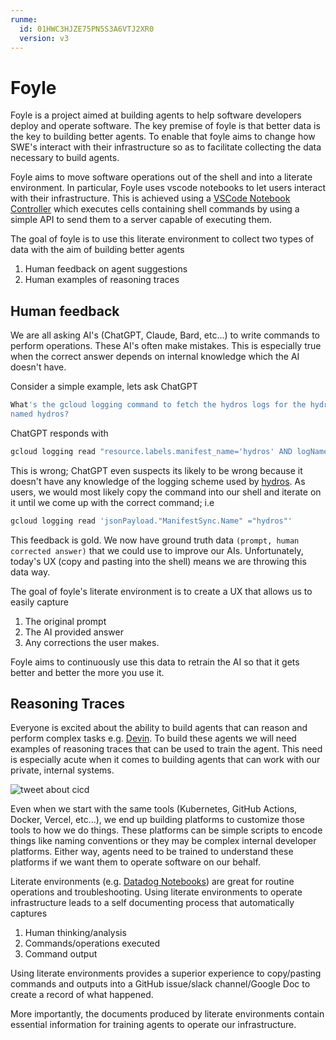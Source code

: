 ```yaml
---
runme:
  id: 01HWC3HJZE75PN5S3A6VTJ2XR0
  version: v3
---
```


# Foyle

Foyle is a project aimed at building agents to help software developers
deploy and operate software. The key premise of foyle is that better data
is the key to building better agents. To enable that foyle aims to change
how SWE's interact with their infrastructure so as to facilitate collecting
the data necessary to build agents.

Foyle aims to move software operations out of the shell and into a literate
environment. In particular, Foyle uses vscode notebooks to let users
interact with their infrastructure. This is achieved using a [VSCode Notebook Controller](https://code.visualstudio.com/api/extension-guides/notebook#controller) which executes cells
containing shell commands by using a simple API to send them to a server capable of executing them.

The goal of foyle is to use this literate environment to collect two types of data
with the aim of building better agents

1. Human feedback on agent suggestions
2. Human examples of reasoning traces

## Human feedback

We are all asking AI's (ChatGPT, Claude, Bard, etc...) to write commands to perform
operations. These AI's often make mistakes. This is especially true when the correct answer depends on internal
knowledge which the AI doesn't have.

Consider a simple example, lets ask ChatGPT

```sh {"id":"01HWC3HJZE75PN5S3A6P09NM0J"}
What's the gcloud logging command to fetch the hydros logs for the hydros manifest
named hydros?
```

ChatGPT responds with

```sh {"id":"01HWC3HJZE75PN5S3A6QKSBCZ1"}
gcloud logging read "resource.labels.manifest_name='hydros' AND logName='projects/YOUR_PROJECT_ID/logs/hydros'"
```

This is wrong; ChatGPT even suspects its likely to be wrong because it doesn't have any knowledge of the logging scheme
used by [hydros](https://github.com/jlewi/hydros). As users, we would most likely copy the command into our shell and iterate on it until we come
up with the correct command; i.e

```sh {"id":"01HWC3HJZE75PN5S3A6SD7SFGB"}
gcloud logging read 'jsonPayload."ManifestSync.Name" ="hydros"'
```

This feedback is gold. We now have ground truth data `(prompt, human corrected answer)` that we could use to improve
our AIs. Unfortunately, today's UX (copy and pasting into the shell) means we are throwing this data way.

The goal of foyle's literate environment is to create a UX that allows us to easily capture

1. The original prompt
2. The AI provided answer
3. Any corrections the user makes.

Foyle aims to continuously use this data to retrain the AI so that it gets better and better the more you use it.

## Reasoning Traces

Everyone is excited about the ability to build agents that can reason and perform complex tasks e.g. [Devin](https://www.cognition-labs.com/introducing-devin).
To build these agents we will need examples of reasoning traces that can be used to train the agent. This need is
especially acute when it comes to building agents that can work with our private, internal systems.

![tweet about cicd](images/cicdtweet.png)

Even when we start with the same tools (Kubernetes, GitHub Actions, Docker, Vercel, etc...), we end up building
platforms to customize those tools to how we do things. These platforms can be simple scripts to encode things like
naming conventions or they may be complex internal developer platforms. Either way,
agents need to be trained to understand these platforms if we want them to operate software on our behalf.

Literate environments (e.g. [Datadog Notebooks](https://docs.datadoghq.com/notebooks/)) are great for routine operations and troubleshooting.
Using literate environments to operate infrastructure leads to a self documenting process that automatically captures

1. Human thinking/analysis
2. Commands/operations executed
3. Command output

Using literate environments provides a superior experience to copy/pasting commands and outputs into a GitHub
issue/slack channel/Google Doc to create a record of what happened.

More importantly, the documents produced by literate environments contain essential information for training agents to
operate our infrastructure.
